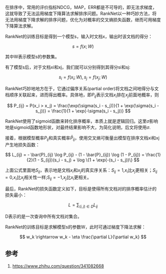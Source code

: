 在排序中，常用的评价指标NDCG，MAP，ERR都是不可导的，即无法求梯度，这就导致了无法运用梯度下降算法求解排序问题。RankNet以一种巧妙方法，将无法用梯度下降求解的排序问题，优化为对概率的交叉熵损失函数，继而可用梯度下降算法求解。

RankNet的训练目标是得到一个模型s，输入时文档x，输出时该文档的得分：

$$
s=f(x; W)
$$

其中W表示模型s的参数集。

有了模型s后，对于文档xi和xj，我们就可以分别得到其得分si和sj:

$$
s_i=f(x_i; W), s_j=f(x_j; W)
$$


RankNet巧妙地地方在于，它通过偏序关系(partial order)将文档之间地得分与文档顺序关联起来，进而得出概率。具体地，即$P_{ij}$表示文档$x_i$排在$x_j$前面地概率，则


$$
P_{ij} = P(x_i > x_j) = \frac{\exp(\sigma(s_i - s_j))}{1 + \exp(\sigma(s_i - s_j))} = \frac{1}{1 + \exp(-\sigma(s_i - s_j))}
$$

RankNet使用了sigmoid函数来转化排序概率，本质上就是逻辑回归。这里$\sigma$影响地是sigmoid函数地形状，对最终结果影响不大，为简化说明，后文将使用$\sigma$.


接着，根据模型概率$P_{ij}$和真实概率$\bar{P}_{ij}$，使用交叉熵可衡量出模型在排序文档xi和xj产生地损失函数：


$$
L_{ij} = - \bar{P}_{ij} \log P_{ij} - (1 - \bar{P}_{ij}) \log (1 - P_{ij}) = \frac{1}{2}(1 - S_{ij})(s_i - s_j) + \log \{1 + \exp(-(s_i - s_j))\}
$$

上面公式里面地$S_{ij}$，表示地是文档$x_i$和$x_j$的真实序关系：$S_{ij}=1$,$x_i$比$x_j$更相关；$S_{ij}=0$,$x_i$比$x_j$相关性一样;$S_{ij}=-1$,$x_j$比$x_i$更相关。

最后，RankNet的损失函数定义如下，目标是使得所有文档对的排序概率估计的损失最小：

$$
L = \sum_{(i,j) \in D} L_{ij}
$$


D表示的是一次查询中所有文档对集合。

RankNet的训练目标是求解模型s的参数W，此时可通过梯度下降法求解：

$$
w_k \rightarrow w_k - \eta \frac{\partial L}{\partial w_k}
$$

## 参考
1. https://www.zhihu.com/question/341082668


